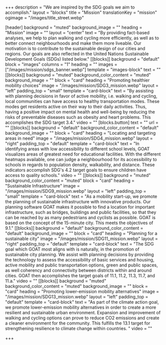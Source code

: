 +++
description = "We are inspired by the SDG goals we aim to accomplish."
layout = "blocks"
title = "Mission"
translationKey = "mission"
ogimage = "/images/title_street.webp"

[header]
background = "muted"
background_image = ""
heading = "Mission"
image = ""
layout = "center"
text = "By providing fact-based analyses, we help to plan walking and cycling more efficiently, as well as to better connect neighbourhoods and make them more liveable. Our motivation is to contribute to the sustainable design of our cities and regions. Our goals are also reflected in the United Nations Sustainable Development Goals (SDGs) listed below."
[[blocks]]
background = "default"
block = "images"
columns = "1"
heading = ""
images = ["/images/mission/sdgs_banner.webp"]
template = "images-block"
text = ""
[[blocks]]
background = "muted"
background_color_content = "muted"
background_image = ""
block = "card"
heading = "Promoting healthier mobility choices"
image = "/images/mission/SDG3_mission.webp"
layout = "left"
padding_top = "small"
template = "card-block"
text = "By assisting with planning decisions in favor of active mobility, i.e. walking and cycling, local communities can have access to healthy transportation modes. These modes get residents active on their way to their daily activities. Thus, having a positive impact on mental health and well-being by reducing the risks of preventable diseases such as obesity and heart problems. This accomplishes the SDG target 3.4."
video = ""
[blocks.button]
text = ""
url = ""
[[blocks]]
background = "default"
background_color_content = "default"
background_image = ""
block = "card"
heading = "Locating and targeting areas in need"
image = "/images/mission/SDG4_mission.webp"
layout = "right"
padding_top = "default"
template = "card-block"
text = "In identifying areas with low accessibility to different school levels, GOAT visualizes areas of greatest need for educational facilities. With the different heatmaps available, one can judge a neighbourhood for its accessibility to schools in regards to population density, walkability, and distance. These indicators accomplish SDG's 4.2 target goals to ensure children have access to quality schools."
video = ""
[[blocks]]
background = "muted"
background_color_content = "muted"
block = "card"
heading = "Sustainable Infrastructure"
image = "/images/mission/SDG9_mission.webp"
layout = "left"
padding_top = "small"
template = "card-block"
text = "As a mobility start-up, we promote the planning of sustainable infrastructure with innovative products. Our planning software GOAT makes it possible to find a location for important infrastructure, such as bridges, buildings and public facilities, so that they can be reached by as many pedestrians and cyclists as possible. GOAT is based on the concept of the 15-minute city. This meets the objectives of 9.1."
[[blocks]]
background = "default"
background_color_content = "default"
background_image = ""
block = "card"
heading = "Planning for a sustainable city"
image = "/images/mission/SDG11_mission.webp"
layout = "right"
padding_top = "default"
template = "card-block"
text = "The SDG goal which GOAT most aligns with is naturally, in the promotion of sustainable city planning. We assist with planning decisions by providing the technology to assess the accessibility of basic services and housing, active mobility and public transportation options, green and public spaces, as well coherency and connectivity between districts within and around cities. GOAT then accomplishes the target goals of 11.1, 11.2, 11.3, 11.7, and 11.a."
video = ""
[[blocks]]
background = "muted"
background_color_content = "muted"
background_image = ""
block = "card"
heading = "Promoting lower-emission mobility alternatives"
image = "/images/mission/SDG13_mission.webp"
layout = "left"
padding_top = "default"
template = "card-block"
text = "As part of the climate action goal, we promote lower-emission mobility alternatives in order to create a more resilient and sustainable urban environment. Expansion and improvement of walking and cycling options can prove to reduce CO2 emissions and create a cleaner environment for the community. This fulfills the 13.1 target for strengthening resilience to climate change within countries. "
video = ""

+++

